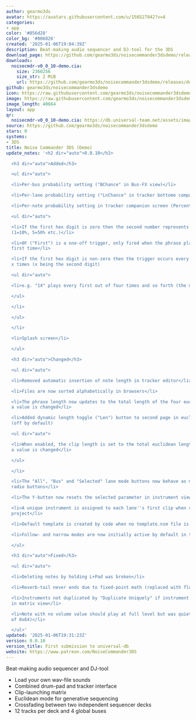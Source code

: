 ```yaml
---
author: gearmo3ds
avatar: https://avatars.githubusercontent.com/u/156527942?v=4
categories:
- app
color: '#856d28'
color_bg: '#806826'
created: '2025-01-06T19:04:39Z'
description: Beat-making audio sequencer and DJ-tool for the 3DS
download_page: https://github.com/gearmo3ds/noisecommander3dsdemo/releases
downloads:
  noisecmdr-v0_0_10-demo.cia:
    size: 2360256
    size_str: 2 MiB
    url: https://github.com/gearmo3ds/noisecommander3dsdemo/releases/download/0.0.10/noisecmdr-v0_0_10-demo.cia
github: gearmo3ds/noisecommander3dsdemo
icon: https://raw.githubusercontent.com/gearmo3ds/noisecommander3dsdemo/master/icon.png
image: https://raw.githubusercontent.com/gearmo3ds/noisecommander3dsdemo/master/banner.png
image_length: 40664
layout: app
qr:
  noisecmdr-v0_0_10-demo.cia: https://db.universal-team.net/assets/images/qr/noisecmdr-v0_0_10-demo-cia.png
source: https://github.com/gearmo3ds/noisecommander3dsdemo
stars: 0
systems:
- 3DS
title: Noise Commander 3DS (Demo)
update_notes: '<h2 dir="auto">0.0.10</h2>

  <h3 dir="auto">Added</h3>

  <ul dir="auto">

  <li>Per-bus probability setting ("BChance" in Bus-FX view)</li>

  <li>Per-lane probability setting ("LnChance" in tracker bottome companion view)</li>

  <li>Per-note probability setting in tracker companion screen (Percentage column)

  <ul dir="auto">

  <li>If the first hex digit is zero then the second number represents a percentage
  (1=10%, 5=50% etc.)</li>

  <li>0F ("First") is a one-off trigger, only fired when the phrase plays for the
  first time</li>

  <li>If the first hex digit is non-zero then the trigger occurs every nth out of
  x times (x being the second digit)

  <ul dir="auto">

  <li>e.g. "14" plays every first out of four times and so forth (the maximum is 8/8)</li>

  </ul>

  </li>

  </ul>

  </li>

  <li>Splash screen</li>

  </ul>

  <h3 dir="auto">Changed</h3>

  <ul dir="auto">

  <li>Removed automatic insertion of note length in tracker editor</li>

  <li>Files are now sorted alphabetically in browsers</li>

  <li>The phrase length now updates to the total length of the four euclideans whenever
  a value is changed</li>

  <li>Added dynamic length toggle ("Len") button to second page in euclidean view
  (off by default)

  <ul dir="auto">

  <li>When enabled, the clip length is set to the total euclidean length whenever
  a value is changed</li>

  </ul>

  </li>

  <li>The "All", "Bus" and "Selected" lane mode buttons now behave as mutually exclusive
  radio buttons</li>

  <li>The Y-button now resets the selected parameter in instrument view</li>

  <li>A unique instrument is assigned to each lane''s first clip when creating a new
  project</li>

  <li>Default template is created by code when no template.nsm file is found</li>

  <li>Follow- and narrow modes are now initially active by default in tracker view</li>

  </ul>

  <h3 dir="auto">Fixed</h3>

  <ul dir="auto">

  <li>Deleting notes by holding L+Pad was broken</li>

  <li>Reverb-tail never ends due to fixed-point math (replaced with float for fix)</li>

  <li>Instruments not duplicated by "Duplicate Uniquely" if instrument column is empty
  in matrix view</li>

  <li>Note with no volume value should play at full level but was quieter (64 instead
  of 0x64)</li>

  </ul>'
updated: '2025-01-06T19:31:23Z'
version: 0.0.10
version_title: First submission to universal-db
website: https://www.patreon.com/NoiseCommander3DS
---
```

Beat-making audio sequencer and DJ-tool

- Load your own wav-file sounds
- Combined drum-pad and tracker interface
- Clip-launching matrix
- Euclidean mode for generative sequencing
- Crossfading between two independent sequencer decks
- 12 tracks per deck and 4 global buses
